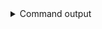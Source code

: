 
<details>
<summary>Command output</summary>

```sh

echo '{"message: "Hello from London"}' | \
    kafka-console-producer \
        --bootstrap-server localhost:6969 \
        --producer.config london-sa.properties \
        --topic londonTopic

```

</details>
      
